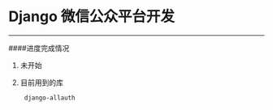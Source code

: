 # Django 微信公众平台开发
--------------------------
####进度完成情况
1. 未开始

2. 目前用到的库
        
        django-allauth
